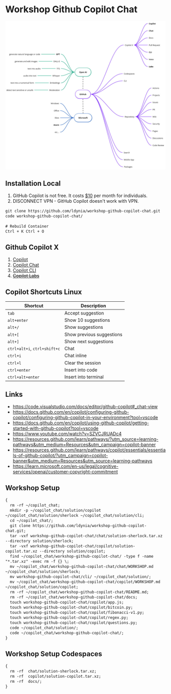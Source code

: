 # Workshop Github Copilot Chat

![github](/docs/assets/github.jpg)

## Installation Local

1. GitHub Copilot is not free. It costs [$10](https://github.com/features/copilot/plans#pricing) per month for individuals.
1. DISCONNECT VPN - GitHub Copilot doesn't work with VPN.

```shell
git clone https://github.com/ldynia/workshop-github-copilot-chat.git
code workshop-github-copilot-chat/

# Rebuild Container
Ctrl + K Ctrl + O
```

## Github Copilot X

1. [Copilot](./copilot/WORKSHOP.md)
1. [Copilot Chat](./chat/WORKSHOP.md)
1. [Copilot CLI](./cli/WORKSHOP.md)
1. [~~Copilot Labs~~](https://marketplace.visualstudio.com/items?itemName=GitHub.copilot-labs)

## Copilot Shortcuts Linux

| Shortcut | Description |
| -------- | ----------- |
| `tab` | Accept suggestion |
| `alt+enter` | Show 10 suggestions |
| `alt+/` | Show suggestions |
| `alt+[` | Show previous suggestions |
| `alt+]` | Show next suggestions |
| `ctrl+alt+i`, `ctrl+shift+c` | Chat |
| `ctrl+i` | Chat inline |
| `ctrl+l` | Clear the session |
| `ctrl+enter` | Insert into code |
| `ctrl+alt+enter` | Insert into terminal |

## Links

- https://code.visualstudio.com/docs/editor/github-copilot#_chat-view
- https://docs.github.com/en/copilot/configuring-github-copilot/configuring-github-copilot-in-your-environment?tool=vscode
- https://docs.github.com/en/copilot/using-github-copilot/getting-started-with-github-copilot?tool=vscode
- https://www.youtube.com/watch?v=SZVCJRUADc4
- https://resources.github.com/learn/pathways/?utm_source=learning-pathways&utm_medium=Resources&utm_campaign=copilot-banner
- https://resources.github.com/learn/pathways/copilot/essentials/essentials-of-github-copilot/?utm_campaign=copilot-banner&utm_medium=Resources&utm_source=learning-pathways
- https://learn.microsoft.com/en-us/legal/cognitive-services/openai/customer-copyright-commitment

## Workshop Setup

```shell
{
  rm -rf ~/copilot_chat;
  mkdir -p ~/copilot_chat/solution/copilot ~/copilot_chat/solution/sherlock ~/copilot_chat/solution/cli;
  cd ~/copilot_chat/;
  git clone https://github.com/ldynia/workshop-github-copilot-chat.git;
  tar -vxf workshop-github-copilot-chat/chat/solution-sherlock.tar.xz --directory solution/sherlock;
  tar -vxf workshop-github-copilot-chat/copilot/solution-copilot.tar.xz --directory solution/copilot;
  find ~/copilot_chat/workshop-github-copilot-chat/ -type f -name "*.tar.xz" -exec rm -f {} \;
  mv ~/copilot_chat/workshop-github-copilot-chat/chat/WORKSHOP.md ~/copilot_chat/solution/sherlock;
  mv workshop-github-copilot-chat/cli/ ~/copilot_chat/solution/;
  mv ~/copilot_chat/workshop-github-copilot-chat/copilot/WORKSHOP.md ~/copilot_chat/solution/copilot;
  rm -rf ~/copilot_chat/workshop-github-copilot-chat/README.md;
  rm -rf ~/copilot_chat/workshop-github-copilot-chat/docs;
  touch workshop-github-copilot-chat/copilot/app.js;
  touch workshop-github-copilot-chat/copilot/bitcoin.py;
  touch workshop-github-copilot-chat/copilot/fibonacci-v1.py;
  touch workshop-github-copilot-chat/copilot/regex.py;
  touch workshop-github-copilot-chat/copilot/questions.py;
  code ~/copilot_chat/solution/;
  code ~/copilot_chat/workshop-github-copilot-chat/;
}
```
## Workshop Setup Codespaces

```shell
{
  rm -rf  chat/solution-sherlock.tar.xz;
  rm -rf  copilot/solution-copilot.tar.xz;
  rm -rf  docs/;
}
```
